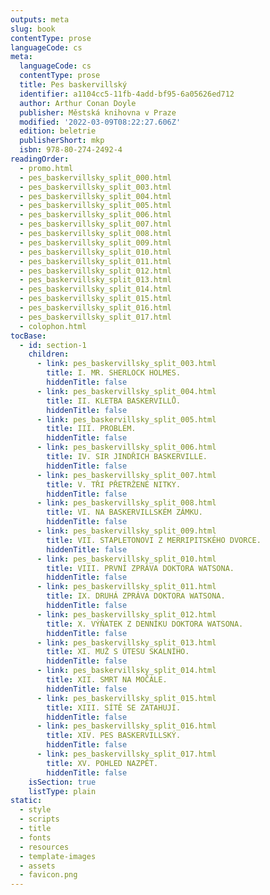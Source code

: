 ```yaml
---
outputs: meta
slug: book
contentType: prose
languageCode: cs
meta:
  languageCode: cs
  contentType: prose
  title: Pes baskervillský
  identifier: a1104cc5-11fb-4add-bf95-6a05626ed712
  author: Arthur Conan Doyle
  publisher: Městská knihovna v Praze
  modified: '2022-03-09T08:22:27.606Z'
  edition: beletrie
  publisherShort: mkp
  isbn: 978-80-274-2492-4
readingOrder:
  - promo.html
  - pes_baskervillsky_split_000.html
  - pes_baskervillsky_split_003.html
  - pes_baskervillsky_split_004.html
  - pes_baskervillsky_split_005.html
  - pes_baskervillsky_split_006.html
  - pes_baskervillsky_split_007.html
  - pes_baskervillsky_split_008.html
  - pes_baskervillsky_split_009.html
  - pes_baskervillsky_split_010.html
  - pes_baskervillsky_split_011.html
  - pes_baskervillsky_split_012.html
  - pes_baskervillsky_split_013.html
  - pes_baskervillsky_split_014.html
  - pes_baskervillsky_split_015.html
  - pes_baskervillsky_split_016.html
  - pes_baskervillsky_split_017.html
  - colophon.html
tocBase:
  - id: section-1
    children:
      - link: pes_baskervillsky_split_003.html
        title: I. MR. SHERLOCK HOLMES.
        hiddenTitle: false
      - link: pes_baskervillsky_split_004.html
        title: II. KLETBA BASKERVILLŮ.
        hiddenTitle: false
      - link: pes_baskervillsky_split_005.html
        title: III. PROBLÉM.
        hiddenTitle: false
      - link: pes_baskervillsky_split_006.html
        title: IV. SIR JINDŘICH BASKERVILLE.
        hiddenTitle: false
      - link: pes_baskervillsky_split_007.html
        title: V. TŘI PŘETRŽENÉ NITKY.
        hiddenTitle: false
      - link: pes_baskervillsky_split_008.html
        title: VI. NA BASKERVILLSKÉM ZÁMKU.
        hiddenTitle: false
      - link: pes_baskervillsky_split_009.html
        title: VII. STAPLETONOVI Z MERRIPITSKÉHO DVORCE.
        hiddenTitle: false
      - link: pes_baskervillsky_split_010.html
        title: VIII. PRVNÍ ZPRÁVA DOKTORA WATSONA.
        hiddenTitle: false
      - link: pes_baskervillsky_split_011.html
        title: IX. DRUHÁ ZPRÁVA DOKTORA WATSONA.
        hiddenTitle: false
      - link: pes_baskervillsky_split_012.html
        title: X. VÝŇATEK Z DENNÍKU DOKTORA WATSONA.
        hiddenTitle: false
      - link: pes_baskervillsky_split_013.html
        title: XI. MUŽ S ÚTESU SKALNÍHO.
        hiddenTitle: false
      - link: pes_baskervillsky_split_014.html
        title: XII. SMRT NA MOČÁLE.
        hiddenTitle: false
      - link: pes_baskervillsky_split_015.html
        title: XIII. SÍTĚ SE ZATAHUJÍ.
        hiddenTitle: false
      - link: pes_baskervillsky_split_016.html
        title: XIV. PES BASKERVILLSKÝ.
        hiddenTitle: false
      - link: pes_baskervillsky_split_017.html
        title: XV. POHLED NAZPĚT.
        hiddenTitle: false
    isSection: true
    listType: plain
static:
  - style
  - scripts
  - title
  - fonts
  - resources
  - template-images
  - assets
  - favicon.png
---
```

